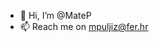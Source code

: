 - 👋 Hi, I’m @MateP
- 📫 Reach me on mpuljiz@fer.hr

<!---
MateP/MateP is a ✨ special ✨ repository because its `README.md` (this file) appears on your GitHub profile.
You can click the Preview link to take a look at your changes.
--->
